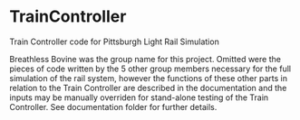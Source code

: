 # TrainController
Train Controller code for Pittsburgh Light Rail Simulation

Breathless Bovine was the group name for this project. Omitted were the pieces of code written by the 5 other group members necessary for the full simulation of the rail system, however the functions of these other parts in relation to the Train Controller are described in the documentation and the inputs may be manually overriden for stand-alone testing of the Train Controller.  See documentation folder for further details.
